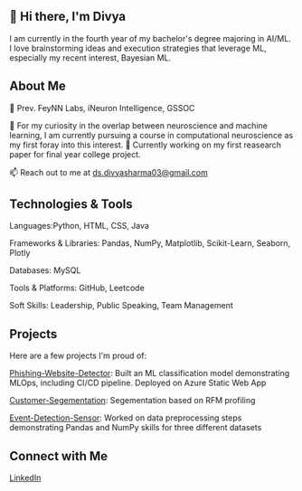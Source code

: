 ## 👋 Hi there, I'm Divya

I am currently in the fourth year of my bachelor's degree majoring in AI/ML. I love brainstorming ideas and execution strategies that leverage ML, especially my recent interest, Bayesian ML. 

## About Me
💼 Prev. FeyNN Labs, iNeuron Intelligence, GSSOC
    
🌱 For my curiosity in the overlap between neuroscience and machine learning, I am currently pursuing a course in computational neuroscience as my first foray into this interest.
🌱 Currently working on my first reasearch paper for final year college project.


📫 Reach out to me at ds.divyasharma03@gmail.com

## Technologies & Tools

Languages:Python, HTML, CSS, Java

Frameworks & Libraries: Pandas, NumPy, Matplotlib, Scikit-Learn, Seaborn, Plotly

Databases: MySQL

Tools & Platforms: GitHub, Leetcode

Soft Skills: Leadership, Public Speaking, Team Management

## Projects

Here are a few projects I'm proud of:

[Phishing-Website-Detector](https://github.com/03divyasharma/Phishing-Website-Detector): Built an ML classification model demonstrating MLOps, including CI/CD pipeline. Deployed on Azure Static Web App

[Customer-Segementation](https://github.com/03divyasharma/Customer-Segmentation): Segementation based on RFM profiling

[Event-Detection-Sensor](https://github.com/03divyasharma/Event-Detection-Sensor): Worked on data preprocessing steps demonstrating Pandas and NumPy skills for three different datasets

## Connect with Me
[LinkedIn](https://www.linkedin.com/in/divya-sharma-6850aa22b/)

<!---
03divyasharma/03divyasharma is a ✨ special ✨ repository because its `README.md` (this file) appears on your GitHub profile.
You can click the Preview link to take a look at your changes.
--->
